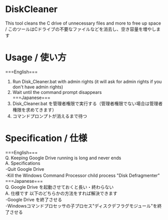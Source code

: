 # DiskCleaner
This tool cleans the C drive of unnecessary files and more to free up space / このツールはCドライブの不要なファイルなどを消去し、空き容量を増やします

# Usage / 使い方
===English=== <br>
1. Run Disk_Cleaner.bat with admin rights (it will ask for admin rights if you don't have admin rights) <br>
2. Wait until the command prompt disappears <br>
===Japanese=== <br>
1. Disk_Cleaner.bat を管理者権限で実行する（管理者権限でない場合は管理者権限を求めてきます） <br>
2. コマンドプロンプトが消えるまで待つ <br>

# Specification / 仕様
===English=== <br>
Q. Keeping Google Drive running is long and never ends <br>
A. Specifications <br>
   ･Quit Google Drive <br>
   ･Kill the Windows Command Processor child process "Disk Defragmenter" <br>
===Japanese=== <br>
Q. Google Drive を起動させておくと長い・終わらない <br>
A. 仕様です 以下のどちらかの方法をすれば解決できます <br>
   ･Google Drive を終了させる <br>
   ･Windowsコマンドプロセッサの子プロセス"ディスクデフラグモジュール"を終了させる <br>


